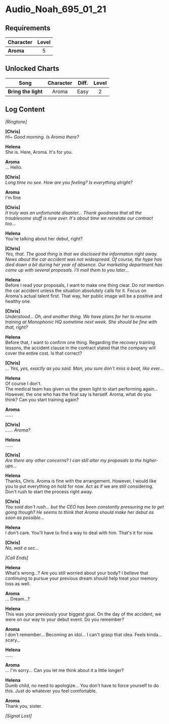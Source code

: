 # Audio_Noah_695_01_21
## Requirements
|Character|Level|
|---------|:---:|
|**Aroma**|  5  |

## Unlocked Charts
|       Song        |Character|Diff.|Level|
|-------------------|:-------:|:---:|:---:|
|**Bring the light**|  Aroma  |Easy |  2  |

## Log Content
*\[Ringtone\]*

**[Chris]**<br>
*Hi~ Good morning. Is Aroma there?*

**Helena**<br>
She is. Here, Aroma. It's for you.

**Aroma**<br>
... Hello.

**[Chris]**<br>
*Long time no see. How are you feeling? Is everything alright?*

**Aroma**<br>
I'm fine

**[Chris]**<br>
*It truly was an unfortunate disaster... Thank goodness that all the troublesome stuff is now over. It's about time we reinstate our contract too...*

**Helena**<br>
You're talking about her debut, right?

**[Chris]**<br>
*Yes, that. The good thing is that we disclosed the information right away. News about the car accident was not widespread. Of course, the hype has died down a bit during her year of absence. Our marketing department has come up with several proposals. I'll mail them to you later...*

**Helena**<br>
Before I read your proposals, I want to make one thing clear. Do not mention the car accident unless the situation absolutely calls for it. Focus on Aroma's actual talent first. That way, her public image will be a positive and healthy one.

**[Chris]**<br>
*Understood... Oh, and another thing. We have plans for her to resume training at Monophonic HQ sometime next week. She should be fine with that, right?*

**Helena**<br>
Before that, I want to confirm one thing. Regarding the recovery training lessons, the accident clause in the contract stated that the company will cover the entire cost. Is that correct?

**[Chris]**<br>
*... Yes, yes, exactly as you said. Man, you sure don't miss a beat, like ever...*

**Helena**<br>
Of course I don't. <br>
The medical team has given us the green light to start performing again... However, the one who has the final say is herself. Aroma, what do you think? Can you start training again?

**Aroma**<br>
......

**[Chris]**<br>
*...... Aroma?*

**Helena**<br>
......

**[Chris]**<br>
*Are there any other concerns? I can still alter my proposals to the higher\-ups...*

**Helena**<br>
Thanks, Chris. Aroma is fine with the arrangement. However, I would like you to put everything on hold for now. Act as if we are still considering. Don't rush to start the process right away.

**[Chris]**<br>
*You said don't rush... but the CEO has been constantly pressuring me to get going though? He seems to think that Aroma should make her debut as soon as possible...*

**Helena**<br>
I don't care. You'll have to find a way to deal with him. That's it for now.

**[Chris]**<br>
*No, wait a sec...*

*[Call Ends]*

**Helena**<br>
What's wrong...? Are you still worried about your body? I believe that continuing to pursue your previous dream should help treat your memory loss as well.

**Aroma**<br>
... Dream...?

**Helena**<br>
This was your previously your biggest goal. On the day of the accident, we were on our way to your debut event. Do you remember?

**Aroma**<br>
I don't remember... Becoming an idol... I can't grasp that idea. Feels kinda... scary...

**Helena**<br>
......

**Aroma**<br>
... I'm sorry... Can you let me think about it a little longer?

**Helena**<br>
Dumb child, no need to apologize... You don't have to force yourself to do this. Just do whatever you feel comfortable.

**Aroma**<br>
Thank you, sister.

*[Signal Lost]*
